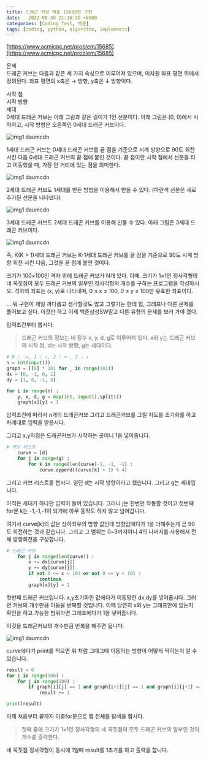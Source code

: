 ```yaml
---
title: 드래곤 커브 백준 15685번 구현
date:   2022-08-30 21:16:30 +0900
categories: [Coding_Test, 백준]
tags: [coding, python, algorithm, implemnets]
---
```


[https://www.acmicpc.net/problem/15685](https://www.acmicpc.net/problem/15685)

문제  
드래곤 커브는 다음과 같은 세 가지 속성으로 이루어져 있으며, 이차원 좌표 평면 위에서 정의된다. 좌표 평면의 x축은 → 방향, y축은 ↓ 방향이다.

시작 점  
시작 방향  
세대  
0세대 드래곤 커브는 아래 그림과 같은 길이가 1인 선분이다. 아래 그림은 (0, 0)에서 시작하고, 시작 방향은 오른쪽인 0세대 드래곤 커브이다.  

![img1 daumcdn](https://user-images.githubusercontent.com/85277660/211152436-88183642-e9a1-4fa0-b420-ddb20711cc1e.png)

1세대 드래곤 커브는 0세대 드래곤 커브를 끝 점을 기준으로 시계 방향으로 90도 회전시킨 다음 0세대 드래곤 커브의 끝 점에 붙인 것이다. 끝 점이란 시작 점에서 선분을 타고 이동했을 때, 가장 먼 거리에 있는 점을 의미한다.

![img1 daumcdn](https://user-images.githubusercontent.com/85277660/211152443-051c410c-0610-487e-a254-0e2fdb8ee98a.png)

2세대 드래곤 커브도 1세대를 만든 방법을 이용해서 만들 수 있다. (파란색 선분은 새로 추가된 선분을 나타낸다)

![img1 daumcdn](https://user-images.githubusercontent.com/85277660/211152446-657cfb81-c41a-46dd-bb0b-3db666d2fa44.png)

3세대 드래곤 커브도 2세대 드래곤 커브를 이용해 만들 수 있다. 아래 그림은 3세대 드래곤 커브이다.

![img1 daumcdn](https://user-images.githubusercontent.com/85277660/211152449-18138c4d-2522-42bd-b12c-00162c2bc785.png)

즉, K(K > 1)세대 드래곤 커브는 K-1세대 드래곤 커브를 끝 점을 기준으로 90도 시계 방향 회전 시킨 다음, 그것을 끝 점에 붙인 것이다.

크기가 100×100인 격자 위에 드래곤 커브가 N개 있다. 이때, 크기가 1×1인 정사각형의 네 꼭짓점이 모두 드래곤 커브의 일부인 정사각형의 개수를 구하는 프로그램을 작성하시오. 격자의 좌표는 (x, y)로 나타내며, 0 ≤ x ≤ 100, 0 ≤ y ≤ 100만 유효한 좌표이다.

... 뭐 구현이 제일 까다롭고 생각할것도 많고 그렇기는 한데 힙, 그래프나 다른 문제를 풀어보고 싶다. 이것만 하고 이제 백준삼성SW말고 다른 유형의 문제를 보러 가야 겠다.

입력조건부터 봅시다.

> 드래곤 커브의 정보는 네 정수 x, y, d, g로 이루어져 있다. x와 y는 드래곤 커브의 시작 점, d는 시작 방향, g는 세대이다.

```py
# 0 : ->, 1 : ↑, 2 : <-, 3 : ↓
n = int(input())
graph = [[0] * 101 for _ in range(101)]
dx = [0, -1, 0, 1]
dy = [1, 0, -1, 0]

for i in range(n) :
    y, x, d, g = map(int, input().split())
    graph[x][y] = 1
```
입력조건에 따라서 n개의 드래곤커브 그리고 드래곤커브를 그릴 지도를 초기화를 하고 차례대로 입력을 받읍시다.

 

그리고 x,y지점은 드래곤커브가 시작하는 곳이니 1을 넣어줍니다.
```py
# 커브 리스트
    curve = [d]
    for j in range(g) :
        for k in range(len(curve)-1, -1, -1) :
            curve.append((curve[k] + 1) % 4)
```
그리고 커브 리스트를 봅시다. 일단 d는 시작 방향이라고 했습니다. 그리고 g는 세대입니다.

아직은 세대가 하나만 입력이 들어 있습니다. 그러니 j는 한번만 작동할 것이고 첫번째 for문 k는 -1,-1,-1이 되기에 아무 동작도 하지 않고 넘어갑니다.

여기서 curve[k]의 값은 상하좌우의 방향 값인데 방향값에다가 1을 더해주는게 곧 90도 회전하는 것과 같습니다. 그리고 그 범위는 0~3까지이니 4의 나머지를 사용해서 전체 방향회전을 구성합니다.

```py
# 드래곤 커브
    for j in range(len(curve)) :
        x += dx[curve[j]]
        y += dy[curve[j]]
        if not 0 <= x < 101 or not 0 <= y < 101 :
            continue
        graph[x][y] = 1
```

첫번째 드래곤 커브입니다. x,y초기화한 값에다가 이동망한 dx,dy를 넣어줍시다. 그러면 커브의 개수만큼 이동을 반복할 것입니다. 이때 당연히 x와 y는 그래프안에 있는지 확인을 하고 가능한 범위라면 그래프에다가 1을 넣어줍니다.

이것을 드래곤커브의 개수만큼 반복을 해주면 됩니다.

![img1 daumcdn](https://user-images.githubusercontent.com/85277660/211152474-a2f97d95-8143-4c18-a470-6192087e1a02.png)

curve에다가 print를 찍으면 위 처럼 그때그때 이동하는 방향이 어떻게 찍히는지 알 수 있습니다.

```py
result = 0
for i in range(100) :
    for j in range(100) :
        if graph[i][j] == 1 and graph[i+1][j] == 1 and graph[i][j+1] == 1 and graph[i+1][j+1] == 1 :
            result += 1

print(result)
```

이제 처음부터 끝까지 이중for문으로 맵 전체를 탐색을 합시다.

> 첫째 줄에 크기가 1×1인 정사각형의 네 꼭짓점이 모두 드래곤 커브의 일부인 것의 개수를 출력한다.

네 꼭짓점 정사각형이 동시에 1일때 result를 1추가를 하고 출력을 합니다.